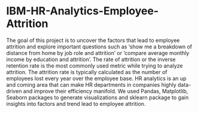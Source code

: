 # IBM-HR-Analytics-Employee-Attrition
The goal of this project is to uncover the factors that lead to employee attrition and explore important questions such as ‘show me a breakdown of distance from home by job role and attrition’ or ‘compare average monthly income by education and attrition’. The rate of attrition or the inverse retention rate is the most commonly used metric while trying to analyze attrition. The attrition rate is typically calculated as the number of employees lost every year over the employee base. HR analytics is an up and coming area that can make HR departments in companies highly data-driven and improve their efficiency manifold. We used Pandas, Matplotlib, Seaborn packages to generate visualizations and sklearn package to gain insights into factors and trend lead to employee attrition.

